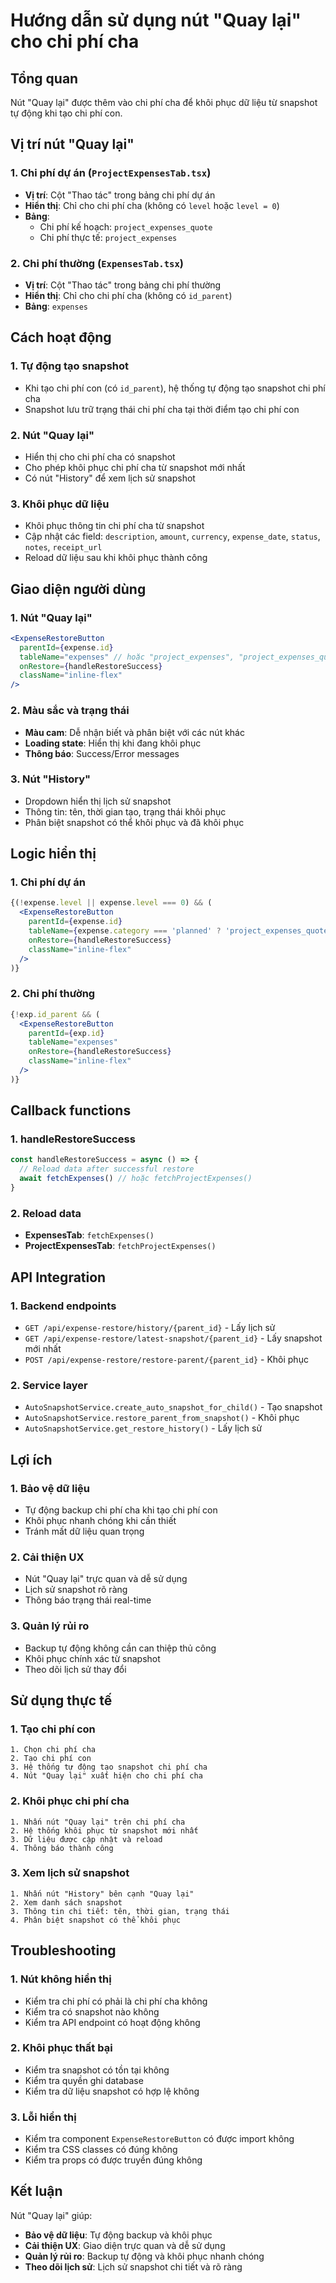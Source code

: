 # Hướng dẫn sử dụng nút "Quay lại" cho chi phí cha

## Tổng quan
Nút "Quay lại" được thêm vào chi phí cha để khôi phục dữ liệu từ snapshot tự động khi tạo chi phí con.

## Vị trí nút "Quay lại"

### 1. **Chi phí dự án** (`ProjectExpensesTab.tsx`)
- **Vị trí**: Cột "Thao tác" trong bảng chi phí dự án
- **Hiển thị**: Chỉ cho chi phí cha (không có `level` hoặc `level = 0`)
- **Bảng**: 
  - Chi phí kế hoạch: `project_expenses_quote`
  - Chi phí thực tế: `project_expenses`

### 2. **Chi phí thường** (`ExpensesTab.tsx`)
- **Vị trí**: Cột "Thao tác" trong bảng chi phí thường
- **Hiển thị**: Chỉ cho chi phí cha (không có `id_parent`)
- **Bảng**: `expenses`

## Cách hoạt động

### 1. **Tự động tạo snapshot**
- Khi tạo chi phí con (có `id_parent`), hệ thống tự động tạo snapshot chi phí cha
- Snapshot lưu trữ trạng thái chi phí cha tại thời điểm tạo chi phí con

### 2. **Nút "Quay lại"**
- Hiển thị cho chi phí cha có snapshot
- Cho phép khôi phục chi phí cha từ snapshot mới nhất
- Có nút "History" để xem lịch sử snapshot

### 3. **Khôi phục dữ liệu**
- Khôi phục thông tin chi phí cha từ snapshot
- Cập nhật các field: `description`, `amount`, `currency`, `expense_date`, `status`, `notes`, `receipt_url`
- Reload dữ liệu sau khi khôi phục thành công

## Giao diện người dùng

### 1. **Nút "Quay lại"**
```jsx
<ExpenseRestoreButton
  parentId={expense.id}
  tableName="expenses" // hoặc "project_expenses", "project_expenses_quote"
  onRestore={handleRestoreSuccess}
  className="inline-flex"
/>
```

### 2. **Màu sắc và trạng thái**
- **Màu cam**: Dễ nhận biết và phân biệt với các nút khác
- **Loading state**: Hiển thị khi đang khôi phục
- **Thông báo**: Success/Error messages

### 3. **Nút "History"**
- Dropdown hiển thị lịch sử snapshot
- Thông tin: tên, thời gian tạo, trạng thái khôi phục
- Phân biệt snapshot có thể khôi phục và đã khôi phục

## Logic hiển thị

### 1. **Chi phí dự án**
```jsx
{(!expense.level || expense.level === 0) && (
  <ExpenseRestoreButton
    parentId={expense.id}
    tableName={expense.category === 'planned' ? 'project_expenses_quote' : 'project_expenses'}
    onRestore={handleRestoreSuccess}
    className="inline-flex"
  />
)}
```

### 2. **Chi phí thường**
```jsx
{!exp.id_parent && (
  <ExpenseRestoreButton
    parentId={exp.id}
    tableName="expenses"
    onRestore={handleRestoreSuccess}
    className="inline-flex"
  />
)}
```

## Callback functions

### 1. **handleRestoreSuccess**
```jsx
const handleRestoreSuccess = async () => {
  // Reload data after successful restore
  await fetchExpenses() // hoặc fetchProjectExpenses()
}
```

### 2. **Reload data**
- **ExpensesTab**: `fetchExpenses()`
- **ProjectExpensesTab**: `fetchProjectExpenses()`

## API Integration

### 1. **Backend endpoints**
- `GET /api/expense-restore/history/{parent_id}` - Lấy lịch sử
- `GET /api/expense-restore/latest-snapshot/{parent_id}` - Lấy snapshot mới nhất
- `POST /api/expense-restore/restore-parent/{parent_id}` - Khôi phục

### 2. **Service layer**
- `AutoSnapshotService.create_auto_snapshot_for_child()` - Tạo snapshot
- `AutoSnapshotService.restore_parent_from_snapshot()` - Khôi phục
- `AutoSnapshotService.get_restore_history()` - Lấy lịch sử

## Lợi ích

### 1. **Bảo vệ dữ liệu**
- Tự động backup chi phí cha khi tạo chi phí con
- Khôi phục nhanh chóng khi cần thiết
- Tránh mất dữ liệu quan trọng

### 2. **Cải thiện UX**
- Nút "Quay lại" trực quan và dễ sử dụng
- Lịch sử snapshot rõ ràng
- Thông báo trạng thái real-time

### 3. **Quản lý rủi ro**
- Backup tự động không cần can thiệp thủ công
- Khôi phục chính xác từ snapshot
- Theo dõi lịch sử thay đổi

## Sử dụng thực tế

### 1. **Tạo chi phí con**
```
1. Chọn chi phí cha
2. Tạo chi phí con
3. Hệ thống tự động tạo snapshot chi phí cha
4. Nút "Quay lại" xuất hiện cho chi phí cha
```

### 2. **Khôi phục chi phí cha**
```
1. Nhấn nút "Quay lại" trên chi phí cha
2. Hệ thống khôi phục từ snapshot mới nhất
3. Dữ liệu được cập nhật và reload
4. Thông báo thành công
```

### 3. **Xem lịch sử snapshot**
```
1. Nhấn nút "History" bên cạnh "Quay lại"
2. Xem danh sách snapshot
3. Thông tin chi tiết: tên, thời gian, trạng thái
4. Phân biệt snapshot có thể khôi phục
```

## Troubleshooting

### 1. **Nút không hiển thị**
- Kiểm tra chi phí có phải là chi phí cha không
- Kiểm tra có snapshot nào không
- Kiểm tra API endpoint có hoạt động không

### 2. **Khôi phục thất bại**
- Kiểm tra snapshot có tồn tại không
- Kiểm tra quyền ghi database
- Kiểm tra dữ liệu snapshot có hợp lệ không

### 3. **Lỗi hiển thị**
- Kiểm tra component `ExpenseRestoreButton` có được import không
- Kiểm tra CSS classes có đúng không
- Kiểm tra props có được truyền đúng không

## Kết luận

Nút "Quay lại" giúp:
- **Bảo vệ dữ liệu**: Tự động backup và khôi phục
- **Cải thiện UX**: Giao diện trực quan và dễ sử dụng
- **Quản lý rủi ro**: Backup tự động và khôi phục nhanh chóng
- **Theo dõi lịch sử**: Lịch sử snapshot chi tiết và rõ ràng
